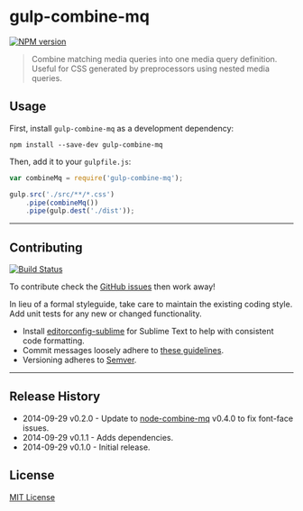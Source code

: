 # gulp-combine-mq
[![NPM version][npm-image]][npm-url]

> Combine matching media queries into one media query definition. Useful for CSS generated by preprocessors using nested media queries.

## Usage
First, install `gulp-combine-mq` as a development dependency:

```shell
npm install --save-dev gulp-combine-mq
```

Then, add it to your `gulpfile.js`:

```js
var combineMq = require('gulp-combine-mq');

gulp.src('./src/**/*.css')
	.pipe(combineMq())
	.pipe(gulp.dest('./dist'));
```

* * *

## Contributing
[![Build Status][travis-image]][travis-url]

To contribute check the [GitHub issues](https://github.com/buildingblocks/gulp-combine-mq/issues) then work away!

In lieu of a formal styleguide, take care to maintain the existing coding style. Add unit tests for any new or changed functionality.

* Install [editorconfig-sublime](https://github.com/sindresorhus/editorconfig-sublime) for Sublime Text to help with consistent code formatting.
* Commit messages loosely adhere to [these guidelines](https://github.com/angular/angular.js/blob/master/CONTRIBUTING.md#commit).
* Versioning adheres to [Semver](http://semver.org).

* * *

## Release History
- 2014-09-29 v0.2.0 - Update to [node-combine-mq](https://github.com/frontendfriends/node-combine-mq) v0.4.0 to fix font-face issues.
- 2014-09-29 v0.1.1 - Adds dependencies.
- 2014-09-29 v0.1.0 - Initial release.

## License
[MIT License](http://building-blocks.mit-license.org)


[npm-image]: https://badge.fury.io/js/gulp-combine-mq.svg
[npm-url]: https://npmjs.org/package/gulp-combine-mq
[travis-image]: https://travis-ci.org/frontendfriends/gulp-combine-mq.svg
[travis-url]: https://travis-ci.org/frontendfriends/gulp-combine-mq
